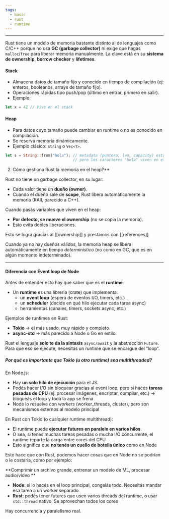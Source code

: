```yaml
---
tags:
  - basic
  - rust
  - runtime
---
```

---

Rust tiene un modelo de memoria bastante distinto al de lenguajes como C/C++ porque no usa **GC (garbage collector)** ni exige que hagas `malloc`/`free` para liberar memoria manualmente. La clave está en su **sistema de ownership**, **borrow checker** y **lifetimes**.


#### Stack

-  Almacena datos de tamaño fijo y conocido en tiempo de compilación (ej: enteros, booleanos, arrays de tamaño fijo).
-  Operaciones rápidas tipo push/pop (último en entrar, primero en salir).
-  Ejemplo:
```rust
let x = 42 // Vive en el stack
```

#### Heap

-  Para datos cuyo tamaño puede cambiar en runtime o no es conocido en compilación.
-  Se reserva memoria dinámicamente.
-  Ejemplo clásico: `String` o `Vec<T>`.

```rust
let s = String::from("hola"); // metadata (puntero, len, capacity) está en el stack, 
                              // pero los caracteres "hola" viven en el heap
```


2. Cómo gestiona Rust la memoria en el heap?**

Rust no tiene un garbage collector, en su lugar:

-  Cada valor tiene un **dueño (owner)**.
-  Cuando el dueño sale de **scope**, Rust libera automáticamente la memoria (RAII, parecido a C++).

Cuando pasás variables que viven en el heap:
-  **Por defecto, se mueve el ownership** (no se copia la memoria).
-  Esto evita dobles liberaciones.

Esto se logra gracias al [[ownership]] y prestamos con [[references]]

Cuando ya no hay dueños válidos, la memoria heap se libera automáticamente en tiempo _determinístico_ (no como en GC, que es en algún momento indeterminado).

---

#### Diferencia con Event loop de Node

Antes de entender esto hay que saber que es el **runtime**.
- Un **runtime** es una librería (crate) que implementa:
    -  un **event loop** (espera de eventos I/O, timers, etc.)
    -  un **scheduler** (decide en qué hilo ejecutar cada tarea async)
    -  herramientas (canales, timers, sockets async, etc.)

Ejemplos de runtimes en Rust:
-  **Tokio** → el más usado, muy rápido y completo.
-  **async-std** → más parecido a Node o Go en estilo.

 Rust el lenguaje **solo te da la sintaxis** `async/await` y la abstracción `Future`. Para que eso se ejecute, necesitás un runtime que se encargue del “loop”.

##### Por qué es importante que Tokio (u otro runtime) sea **multithreaded**?

En Node.js:

-  Hay **un solo hilo de ejecución** para el JS.
-  Podés hacer I/O sin bloquear gracias al event loop, pero si hacés **tareas pesadas de CPU** (ej: procesar imágenes, encriptar, compilar, etc.) → bloqueás el loop y toda la app se frena
-  Node lo resuelve con _workers_ (worker_threads, cluster), pero son mecanismos externos al modelo principal

En Rust con Tokio (o cualquier runtime multithread):

-  El runtime puede **ejecutar futures en paralelo en varios hilos**.
-  O sea, si tenés muchas tareas pesadas o mucha I/O concurrente, el runtime reparte la carga entre cores del CPU
-  Esto significa que **no tenés un cuello de botella único** como en Node

Esto hace que con Rust, podemos hacer cosas que en Node no se podrían o le costaría, como por ejemplo:

**Comprimir un archivo grande, entrenar un modelo de ML, procesar audio/video **
-  **Node**: si lo hacés en el loop principal, congelás todo. Necesitás mandar esa tarea a un worker separado
-  **Rust**: podés tener futures que usen varios threads del runtime, o usar `std::thread` nativo. Se aprovechan todos los cores

Hay concurrencia y paralelismo real.